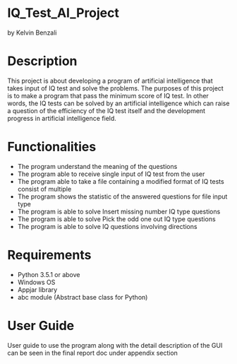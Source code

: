 # IQ_Test_AI_Project
by Kelvin Benzali

# Description
This project is about developing a program of artificial intelligence that takes input of IQ test and solve the problems. The purposes of this project is to make a program that pass the minimum score of IQ test. In other words, the IQ tests can be solved by an artificial intelligence which can raise a question of the efficiency of the IQ test itself and the development progress in artificial intelligence field.

# Functionalities
-	The program understand the meaning of the questions
-	The program able to receive single input of IQ test from the user
-	The program able to take a file containing a modified format of IQ tests consist of multiple
-	The program shows the statistic of the answered questions for file input type
-	The program is able to solve Insert missing number IQ type questions
-	The program is able to solve Pick the odd one out IQ type questions
-	The program is able to solve IQ questions involving directions

# Requirements
- Python 3.5.1 or above
- Windows OS
- Appjar library
- abc module (Abstract base class for Python)

# User Guide
User guide to use the program along with the detail description of the GUI can be seen in the final report doc under appendix section
